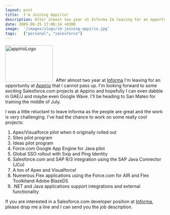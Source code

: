 ```yaml
---
layout: post
title:  I'm Joining Appirio!
description: After almost two year at Informa Im leaving for an opportunity at Appirio that I cannot pass up. Im looking forward to some exciting Salesforce.com projects at Appirio and hopefully I can even dabble in GAE/J and maybe even Google Wave. Ill be heading to San Mateo for training the middle of July. I was a little reluctant to leave Informa as the people are great and the work is very challenging. Ive had the chance to work on some really cool projects- 1. Apex/Visualforce pilot when it originally 
date: 2009-06-25 17:08:14 +0300
image:  '/images/slugs/im-joining-appirio.jpg'
tags:   ["personal", "salesforce"]
---
```

<p><a href="http://www.appirio.com"><img class="alignleft size-thumbnail wp-image-962" style="padding-right:10px;" title="appirioLogo" src="http://res.cloudinary.com/blog-jeffdouglas-com/image/upload/c_crop,h_704,w_704,x_106,y_0/h_150,w_150/v1400399535/appiriologo_gvt1cp.png" alt="appirioLogo" width="150" height="115" /></a>After almost two year at <a href="http://www.informa.com" target="_blank">Informa</a> I'm leaving for an opportunity at <a href="http://www.appirio.com" target="_blank">Appirio</a> that I cannot pass up. I'm looking forward to some exciting Salesforce.com projects at Appirio and hopefully I can even dabble in GAE/J and maybe even Google Wave. I'll be heading to San Mateo for training the middle of July.</p>
<p>I was a little reluctant to leave Informa as the people are great and the work is very challenging. I've had the chance to work on some really cool projects:</p>
<ol>
 <li>Apex/Visualforce pilot when it originally rolled out</li>
 <li>Sites pilot program</li>
 <li>Ideas pilot program</li>
 <li>Force.com Google App Engine for Java pilot</li>
 <li>Global SSO rollout with Sxip and Ping Identity</li>
 <li>Salesforce.com and SAP R/3 integration using the SAP Java Connector (JCo)</li>
 <li>A ton of Apex and Visualforce!</li>
 <li>Numerous Flex applications using the Force.com for AIR and Flex Toolkitand Adobe BlazeDS</li>
 <li>.NET and Java applications support integrations and external functionality</li>
</ol>
If you are interested in a Salesforce.com developer position at <a href="http://www.informa.com" target="_blank">Informa</a>, please drop me a line and I can send you the job description.
